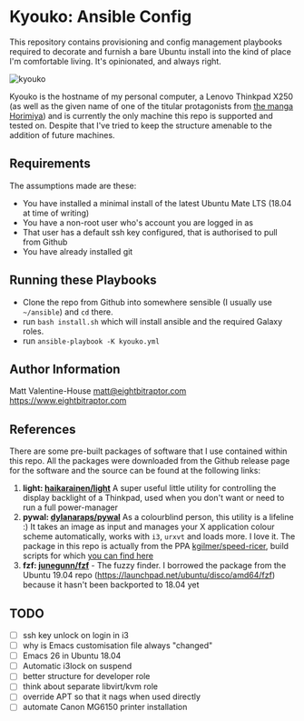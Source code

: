 Kyouko: Ansible Config
=========

This repository contains provisioning and config management playbooks required
to decorate and furnish a bare Ubuntu install into the kind of place I'm
comfortable living. It's opinionated, and always right.

![kyouko](https://i.pinimg.com/originals/d6/71/43/d671437969650dd64e71e81a801174d4.jpg)

Kyouko is the hostname of my personal computer, a Lenovo Thinkpad X250 (as well 
as the given name of one of the titular protagonists from 
[the manga Horimiya](https://en.wikipedia.org/wiki/Hori-san_to_Miyamura-kun)) and is
currently the only machine this repo is supported and tested on. Despite that
I've tried to keep the structure amenable to the addition of future machines.

Requirements
------------

The assumptions made are these:

  * You have installed a minimal install of the latest Ubuntu Mate LTS (18.04
    at time of writing)
  * You have a non-root user who's account you are logged in as
  * That user has a default ssh key configured, that is authorised to pull from
    Github
  * You have already installed git


Running these Playbooks
--------------

* Clone the repo from Github into somewhere sensible (I usually use `~/ansible`) and `cd` there.
* run `bash install.sh` which will install ansible and the required Galaxy roles.
* run `ansible-playbook -K kyouko.yml`

Author Information
------------------

Matt Valentine-House
matt@eightbitraptor.com
https://www.eightbitraptor.com

References
----------

There are some pre-built packages of software that I use contained within this
repo. All the packages were downloaded from the Github release page for the
software and the source can be found at the following links:

1. **light: [haikarainen/light](https://github.com/haikarainen/light)** A super
   useful little utility for controlling the display backlight of a Thinkpad,
   used when you don't want or need to run a full power-manager
2. **pywal: [dylanaraps/pywal](https://github.com/dylanaraps/pywal)** As a
   colourblind person, this utility is a lifeline :) It takes an image as input
   and manages your X application colour scheme automatically, works with `i3`,
   `urxvt` and loads more. I love it. The package in this repo is actually from
   the PPA
   [kgilmer/speed-ricer](https://launchpad.net/~kgilmer/+archive/ubuntu/speed-ricer),
   build scripts for which [you can find
   here](https://github.com/regolith-linux/speed-ricer)
3. **fzf: [junegunn/fzf](https://github.com/junegunn/fzf)** - The fuzzy finder.
   I borrowed the package from the Ubuntu 19.04 repo
   (https://launchpad.net/ubuntu/disco/amd64/fzf) because it hasn't been
   backported to 18.04 yet

TODO
----

* [ ] ssh key unlock on login in i3
* [ ] why is Emacs customisation file always "changed"
* [ ] Emacs 26 in Ubuntu 18.04
* [ ] Automatic i3lock on suspend
* [ ] better structure for developer role
* [ ] think about separate libvirt/kvm role
* [ ] override APT so that it nags when used directly
* [ ] automate Canon MG6150 printer installation
